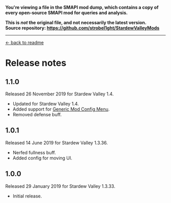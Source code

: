 **You're viewing a file in the SMAPI mod dump, which contains a copy of every open-source SMAPI mod
for queries and analysis.**

**This is _not_ the original file, and not necessarily the latest version.**  
**Source repository: https://github.com/strobel1ght/StardewValleyMods**

----

﻿[← back to readme](README.md)

# Release notes
## 1.1.0
Released 26 November 2019 for Stardew Valley 1.4.

* Updated for Stardew Valley 1.4.
* Added support for [Generic Mod Config Menu](https://www.nexusmods.com/stardewvalley/mods/5098).
* Removed defense buff.

## 1.0.1
Released 14 June 2019 for Stardew Valley 1.3.36.

* Nerfed fullness buff.
* Added config for moving UI.

## 1.0.0
Released 29 January 2019 for Stardew Valley 1.3.33.

* Initial release.
